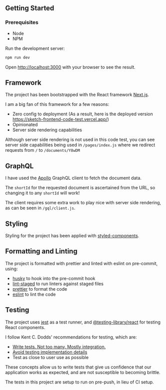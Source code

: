 ## Getting Started
### Prerequisites
- Node
- NPM

Run the development server:

```bash
npm run dev
```

Open [http://localhost:3000](http://localhost:3000) with your browser to see the result.
## Framework

The project has been bootstrapped with the React framework [Next.js](https://nextjs.org/).

I am a big fan of this framework for a few reasons:
- Zero config to deployment (As a result, here is the deployed version https://sketch-frontend-code-test.vercel.app/)
- Opinionated
- Server side rendering capabilities

Although server side rendering is not used in this code test, you can see server side capabilities being used in `/pages/index.js` where we redirect requests from `/` to `/documents/Y8wDM` 
## GraphQL
I have used the [Apollo](https://www.apollographql.com/) GraphQL client to fetch the document data.

The `shortId` for the requested document is ascertained from the URL, so changing it to any `shortId` will work!

The client requires some extra work to play nice with server side rendering, as can be seen in `/gql/client.js`.
## Styling
Styling for the project has been applied with [styled-components](https://styled-components.com/).
## Formatting and Linting

The project is formatted with prettier and linted with eslint on pre-commit, using:
- [husky](https://github.com/typicode/husky#readme) to hook into the pre-commit hook
- [lint-staged](https://github.com/okonet/lint-staged) to run linters against staged files
- [prettier](https://github.com/prettier/prettier) to format the code
- [eslint](https://eslint.org/) to lint the code

## Testing
The project uses [jest](https://jestjs.io/) as a test runner, and [@testing-library/react](https://testing-library.com/docs/react-testing-library/intro/) for testing React components.

I follow Kent C. Dodds' recommendations for testing, which are:
- [Write tests. Not too many. Mostly integration.](https://kentcdodds.com/blog/write-tests)
- [Avoid testing implementation details](https://kentcdodds.com/blog/testing-implementation-details)
- Test as close to user use as possible

These concepts allow us to write tests that give us confidence that our application works as expected, and are not susceptible to becoming brittle.

The tests in this project are setup to run on pre-push, in lieu of CI setup.

